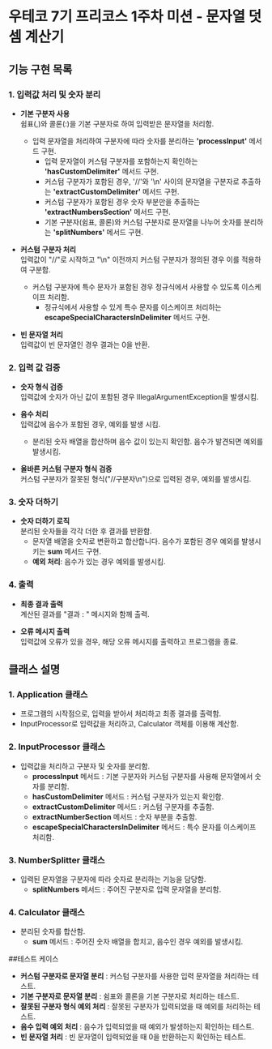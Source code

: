 # 우테코 7기 프리코스 1주차 미션 - 문자열 덧셈 계산기

## 기능 구현 목록

### 1. 입력값 처리 및 숫자 분리

- **기본 구분자 사용**  
  쉼표(,)와 콜론(:)을 기본 구분자로 하여 입력받은 문자열을 처리함.  
  - 입력 문자열을 처리하여 구분자에 따라 숫자를 분리하는 **'processInput'** 메서드 구현.  
    - 입력 문자열이 커스텀 구분자를 포함하는지 확인하는 **'hasCustomDelimiter'** 메서드 구현.
    - 커스텀 구분자가 포함된 경우, '//'와 '\n' 사이의 문자열을 구분자로 추출하는 **'extractCustomDelimiter'** 메서드 구현.
    - 커스텀 구분자가 포함된 경우 숫자 부분만을 추출하는 **'extractNumbersSection'** 메서드 구현.
    - 기본 구분자(쉼표, 콜론)와 커스텀 구분자로 문자열을 나누어 숫자를 분리하는 **'splitNumbers'** 메서드 구현.

- **커스텀 구분자 처리**  
  입력값이 "//"로 시작하고 "\n" 이전까지 커스텀 구분자가 정의된 경우 이를 적용하여 구분함.  
  - 커스텀 구분자에 특수 문자가 포함된 경우 정규식에서 사용할 수 있도록 이스케이프 처리함.  
    - 정규식에서 사용할 수 있게 특수 문자를 이스케이프 처리하는 **escapeSpecialCharactersInDelimiter** 메서드 구현.

- **빈 문자열 처리**  
  입력값이 빈 문자열인 경우 결과는 0을 반환.

### 2. 입력 값 검증

- **숫자 형식 검증**  
  입력값에 숫자가 아닌 값이 포함된 경우 IllegalArgumentException을 발생시킴.
  
- **음수 처리**  
  입력값에 음수가 포함된 경우, 예외를 발생 시킴.  
  - 분리된 숫자 배열을 합산하며 음수 값이 있는지 확인함. 음수가 발견되면 예외를 발생시킴.

- **올바른 커스텀 구분자 형식 검증**  
  커스텀 구분자가 잘못된 형식("//구분자\n")으로 입력된 경우, 예외를 발생시킴.

### 3. 숫자 더하기

- **숫자 더하기 로직**  
  분리된 숫자들을 각각 더한 후 결과를 반환함.  
  - 문자열 배열을 숫자로 변환하고 합산합니다. 음수가 포함된 경우 예외를 발생시키는 **sum** 메서드 구현.
  - **예외 처리**: 음수가 있는 경우 예외를 발생시킴.

### 4. 출력

- **최종 결과 출력**  
  계산된 결과를 "결과 : " 메시지와 함께 출력.
  
- **오류 메시지 출력**  
  입력값에 오류가 있을 경우, 해당 오류 메시지를 출력하고 프로그램을 종료.

## 클래스 설명

### 1. Application 클래스
- 프로그램의 시작점으로, 입력을 받아서 처리하고 최종 결과를 출력함.
- InputProcessor로 입력값을 처리하고, Calculator 객체를 이용해 계산함.

### 2. InputProcessor 클래스
- 입력값을 처리하고 구분자 및 숫자를 분리함.
  - **processInput** 메서드 : 기본 구분자와 커스텀 구분자를 사용해 문자열에서 숫자를 분리함.
  - **hasCustomDelimiter** 메서드 : 커스텀 구분자가 있는지 확인함.
  - **extractCustomDelimiter** 메서드 : 커스텀 구분자를 추출함.
  - **extractNumberSection** 메서드 : 숫자 부분을 추출함.
  - **escapeSpecialCharactersInDelimiter** 메서드 : 특수 문자를 이스케이프 처리함.

### 3. NumberSplitter 클래스
- 입력된 문자열을 구분자에 따라 숫자로 분리하는 기능을 담당함.
  - **splitNumbers** 메서드 : 주어진 구분자로 입력 문자열을 분리함.
 
### 4. Calculator 클래스
- 분리된 숫자를 합산함.
  - **sum** 메서드 : 주어진 숫자 배열을 합치고, 음수인 경우 예외를 발생시킴.
 
##테스트 케이스

- **커스텀 구분자로 문자열 분리** : 커스텀 구분자를 사용한 입력 문자열을 처리하는 테스트.
- **기본 구분자로 문자열 분리** : 쉼표와 콜론을 기본 구분자로 처리하는 테스트.
- **잘못된 구분자 형식 예외 처리** : 잘못된 구분자가 입력되었을 때 예외를 처리하는 테스트.
- **음수 입력 예외 처리** : 음수가 입력되었을 때 예외가 발생하는지 확인하는 테스트.
- **빈 문자열 처리** : 빈 문자열이 입력되었을 때 0을 반환하는지 확인하는 테스트.
